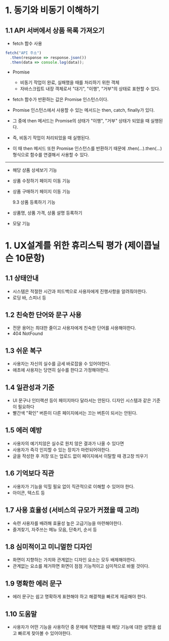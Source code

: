 # 1. 동기와 비동기 이해하기

## 1.1 API 서버에서 상품 목록 가져오기

- fetch 함수 사용

```js
fetch("API 주소")
  .then(response => response.json())
  .then(data => console.log(data));
```

- Promise

  - 비동기 작업이 완료, 실패했을 때를 처리하기 위한 객체
  - 자바스크립트 내장 객체로서 "대기", "이행", "거부"의 상태로 표현할 수 있다.

- fetch 함수가 반환하는 값은 Promise 인스턴스이다.
- Promise 인스턴스에서 사용할 수 있는 메서드는 then, catch, finally가 있다.
- 그 중에 then 메서드는 Promise의 상태가 "이행", "거부" 상태가 되었을 때 실행된다.
- 즉, 비동기 작업이 처리되었을 때 실행된다.
- 이 때 then 메서드 또한 Promise 인스턴스를 반환하기 때문에 .then(...).then(...) 형식으로 함수를 연결해서 사용할 수 있다.

---

- 해당 상품 상세보기 기능
- 상품 수정하기 페이지 이동 기능
- 상품 구매하기 페이지 이동 기능

  9.3 상품 등록하기 기능

- 상품명, 상품 가격, 상품 설명 등록하기
- 모달 기능

# 1. UX설계를 위한 휴리스틱 평가 (제이콥닐슨 10문항)

## 1.1 상태안내

- 시스템은 적절한 시간과 피드백으로 사용자에게 진행사항을 알려줘야한다.
- 로딩 바, 스피너 등

## 1.2 친숙한 단어와 문구 사용

- 전문 용어는 최대한 줄이고 사용자에게 친숙한 단어를 사용해야한다.
- 404 NotFound

## 1.3 쉬운 복구

- 사용자는 자신의 실수를 금세 바로잡을 수 있어야한다.
- 애초에 사용자는 당연히 실수를 한다고 가정해야한다.

## 1.4 일관성과 기준

- UI 문구나 인터랙션 등이 페이지마다 달라서는 안된다. 디자인 시스템과 같은 기준이 필요하다
- 빨간색 "확인" 버튼이 다른 페이지에서는 끄는 버튼이 되서는 안된다.

## 1.5 에러 예방

- 사용자의 예기치않은 실수로 원치 않은 결과가 나올 수 있다면
- 사용자가 즉각 인지할 수 있는 장치가 마련되어야한다.
- 글을 작성한 후 저장 또는 업로드 없이 페이지에서 이탈할 때 경고창 띄우기

## 1.6 기억보다 직관

- 사용자가 기능을 익힐 필요 없이 직관적으로 이해할 수 있어야 한다.
- 아이콘, 텍스트 등

## 1.7 사용 효율성 (서비스의 규모가 커졌을 때 고려)

- 숙련 사용자를 배려해 효율성 높은 고급기능을 마련해야한다.
- 즐겨찾기, 자주쓰는 메뉴 모음, 단축키, 순서 등

## 1.8 심미적이고 미니멀한 디자인

- 화면이 지향하는 가치와 관계없는 디자인 요소는 모두 배제해야한다.
- 관계없는 요소를 제거하면 화면이 점점 기능적이고 심미적으로 바뀔 것이다.

## 1.9 명확한 에러 문구

- 에러 문구는 쉽고 명확하게 표현해야 하고 해결책을 빠르게 제공해야 한다.

## 1.10 도움말

- 사용자가 어떤 기능을 사용하던 중 문제에 직면했을 때 해당 기능에 대한 설명을 쉽고 빠르게 찾아볼 수 있어야한다.
